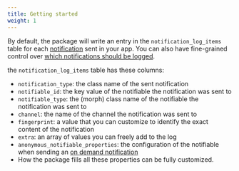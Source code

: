 ```yaml
---
title: Getting started
weight: 1
---
```


By default, the package will write an entry in the `notification_log_items` table for each [notification](https://laravel.com/docs/10.x/notifications) sent in your app. You can also have fine-grained control over [which notifications should be logged](/docs/laravel-notification-log/v1/basic-usage/determining-which-notificiations-get-logged).

the `notification_log_items` table has these columns:

- `notification_type`: the class name of the sent notification
- `notifiable_id`: the key value of the notifiable the notification was sent to
- `notifiable_type`: the (morph) class name of the notifiable the notification was sent to
- `channel`: the name of the channel the notification was sent to
- `fingerprint`: a value that you can customize to identify the exact content of the notification
- `extra`: an array of values you can freely add to the log
- `anonymous_notifiable_properties`: the configuration of the notifiable when sending an [on demand notification](https://laravel.com/docs/10.x/notifications#on-demand-notifications)
- 
  How the package fills all these properties can be fully customized.
